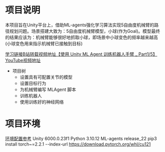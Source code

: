 # 项目说明
本项目旨在Unity平台上，借助ML-agents强化学习算法实现5自由度机械臂的路径规划问题。场景搭建大致为：5自由度机械臂模型，小球(作为Goal)。模型最终的结果应该为：机械臂能够很好地抓取小球，即场景中小球变色的频率越来越高(小球变色用来指示机械臂已接触到目标)

[学习链接B站转载视频地址【使用 Unity ML Agent 训练机器人手臂 _ Part1/5】]( https://www.bilibili.com/video/BV1v14y1y7a2/?share_source=copy_web&vd_source=2a87d5b54021591bb121552e3efc3996)
[YouTube视频地址](https://youtu.be/HOUPkBF-yv0?si=1YPg3ZrAycaL-KRr)

- 项目树
  - 设置具有可配置关节的模型
  - 设置目标行为
  - 为机械臂编写 MLAgent 脚本
  - 训练机器人
  - 使用训练好的神经网络


# 项目环境
[环境配置参考](https://unity-technologies.github.io/ml-agents/Installation/)
Unity 6000.0.23f1
Python 3.10.12
ML-agents release_22
pip3 install torch~=2.2.1 --index-url https://download.pytorch.org/whl/cu121
